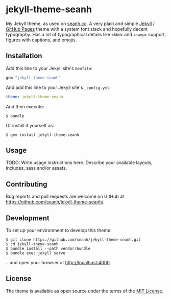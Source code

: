 jekyll-theme-seanh
==================

My Jekyll theme, as used on [seanh.cc](https://seanh.cc/).
A very plain and simple [Jekyll](https://jekyllrb.com/) / [GitHub Pages](https://pages.github.com/)
theme with a system font stack and hopefully decent typography. Has a lot of
typographical details like `<kbd>` and `<samp>` support, figures with captions,
and emojis.

Installation
------------

Add this line to your Jekyll site's `Gemfile`:

```ruby
gem "jekyll-theme-seanh"
```

And add this line to your Jekyll site's `_config.yml`:

```yaml
theme: jekyll-theme-seanh
```

And then execute:

```console
$ bundle
```

Or install it yourself as:

```console
$ gem install jekyll-theme-seanh
```

Usage
-----

TODO: Write usage instructions here. Describe your available layouts, includes, sass and/or assets.

Contributing
------------

Bug reports and pull requests are welcome on GitHub at <https://github.com/seanh/jekyll-theme-seanh/>.

Development
-----------

To set up your environment to develop this theme:

```console
$ git clone https://github.com/seanh/jekyll-theme-seanh.git
$ cd jekyll-theme-seanh
$ bundle install --path vendor/bundle
$ bundle exec jekyll serve
```

...and open your browser at <http://localhost:4000>.

License
-------

The theme is available as open source under the terms of the [MIT License](https://opensource.org/licenses/MIT).
